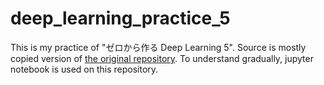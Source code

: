# deep_learning_practice_5

This is my practice of "ゼロから作る Deep Learning 5". Source is mostly copied version of [the original repository](https://github.com/oreilly-japan/deep-learning-from-scratch-5?tab=readme-ov-file). To understand gradually, jupyter notebook is used on this repository.